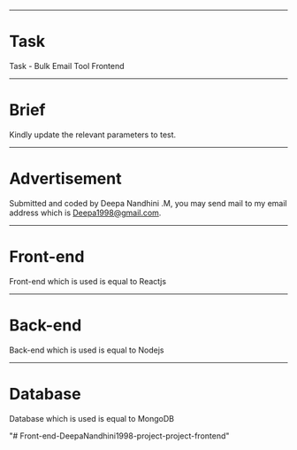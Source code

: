 <hr/>

# Task

Task - Bulk Email Tool Frontend

<hr/>

# Brief

Kindly update the relevant parameters to test.

<hr/>

# Advertisement

Submitted and coded by Deepa Nandhini .M, you may send mail to my email address which is Deepa1998@gmail.com.

<hr/>

# Front-end

Front-end which is used is equal to Reactjs

  
<hr/>

# Back-end

Back-end which is used is equal to Nodejs

<hr/>

# Database

Database which is used is equal to MongoDB



"# Front-end-DeepaNandhini1998-project-project-frontend" 
